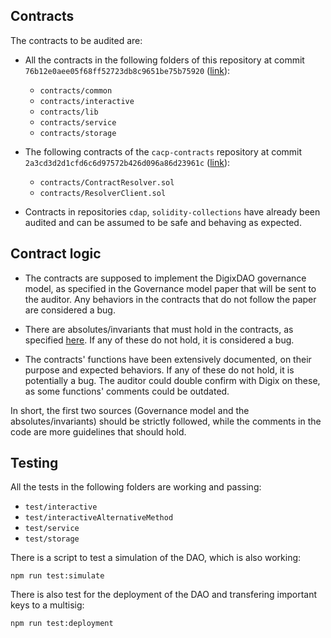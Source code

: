 ## Contracts
The contracts to be audited are:
* All the contracts in the following folders of this repository at commit `76b12e0aee05f68ff52723db8c9651be75b75920` ([link](https://github.com/DigixGlobal/dao-contracts/tree/76b12e0aee05f68ff52723db8c9651be75b75920)):
  * `contracts/common`
  * `contracts/interactive`
  * `contracts/lib`
  * `contracts/service`
  * `contracts/storage`

* The following contracts of the `cacp-contracts` repository at commit `2a3cd3d2d1cfd6c6d97572b426d096a86d23961c` ([link](https://github.com/DigixGlobal/cacp-contracts/tree/2a3cd3d2d1cfd6c6d97572b426d096a86d23961c)):
  * `contracts/ContractResolver.sol`
  * `contracts/ResolverClient.sol`

* Contracts in repositories `cdap`, `solidity-collections` have already been audited and can be assumed to be safe and behaving as expected.

## Contract logic
* The contracts are supposed to implement the DigixDAO governance model, as specified in the Governance model paper that will be sent to the auditor. Any behaviors in the contracts that do not follow the paper are considered a bug.

* There are absolutes/invariants that must hold in the contracts, as specified [here](DIGIXDAO_ABSOLUTES.md). If any of these do not hold, it is considered a bug.

* The contracts' functions have been extensively documented, on their purpose and expected behaviors. If any of these do not hold, it is potentially a bug. The auditor could double confirm with Digix on these, as some functions' comments could be outdated.

In short, the first two sources (Governance model and the absolutes/invariants) should be strictly followed, while the comments in the code are more guidelines that should hold.

## Testing
All the tests in the following folders are working and passing:
* `test/interactive`
* `test/interactiveAlternativeMethod`
* `test/service`
* `test/storage`

There is a script to test a simulation of the DAO, which is also working:
```
npm run test:simulate
```

There is also test for the deployment of the DAO and transfering important keys to a multisig:
```
npm run test:deployment
```
